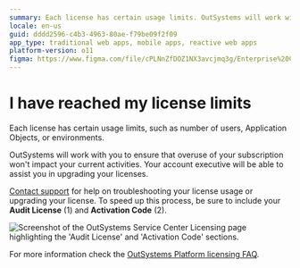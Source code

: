 ```yaml
---
summary: Each license has certain usage limits. OutSystems will work with you to ensure that overuse of your subscription won't impact your current activities.
locale: en-us
guid: dddd2596-c4b3-4963-80ae-f79be09f2f09
app_type: traditional web apps, mobile apps, reactive web apps
platform-version: o11
figma: https://www.figma.com/file/cPLNnZfDOZ1NX3avcjmq3g/Enterprise%20Customers?node-id=3215:458
---
```


# I have reached my license limits

Each license has certain usage limits, such as number of users, Application Objects, or environments. 

OutSystems will work with you to ensure that overuse of your subscription won't impact your current activities. Your account executive will be able to assist you in upgrading your licenses.

[Contact support](https://success.outsystems.com/Support/Enterprise_Customers/OutSystems_Support/01_Contact_OutSystems_technical_support) for help on troubleshooting your license usage or upgrading your license. To speed up this process, be sure to include your **Audit License** (1) and **Activation Code** (2).

![Screenshot of the OutSystems Service Center Licensing page highlighting the 'Audit License' and 'Activation Code' sections.](images/reached-license-limits_0.png "OutSystems Service Center Licensing Screen")

For more information check the [OutSystems Platform licensing FAQ](https://success.outsystems.com/Support/Enterprise_Customers/Licensing/Overview/01_How_OutSystems_Platform_licensing_works).

